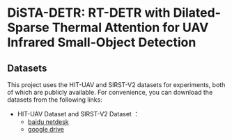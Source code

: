 # DiSTA-DETR: RT-DETR with Dilated-Sparse Thermal Attention for UAV Infrared Small-Object Detection



## Datasets
This project uses the HIT-UAV and SIRST-V2 datasets for experiments, both of which are publicly available.
For convenience, you can download the datasets from the following links:
- HIT-UAV Dataset  and  SIRST-V2  Dataset  ：
  - [baidu netdesk](https://pan.baidu.com/s/1Y0-E_qUVXA3ayFvX1HiIGQ?pwd=r58e)
  - [google drive ](https://drive.google.com/drive/folders/1inofsL5pq_nebhtiPL0C8hIDCA_fjCfa?usp=sharing)


